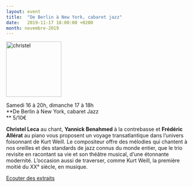 ```yaml
---
layout: event
title:  "De Berlin à New York, cabaret jazz"
date:   2019-11-17 18:00:00 +0200
month: novembre-2019
---
```

<span style="font-weight:400;"><img class=" size-thumbnail wp-image-6816 alignleft" src="http://localhost/wpagendarts/wp-content/uploads/2019/06/christel.jpg?w=150" alt="christel" width="150" height="150" srcset="http://localhost/wpagendarts/wp-content/uploads/2019/06/christel.jpg 1616w, http://localhost/wpagendarts/wp-content/uploads/2019/06/christel-300x300.jpg 300w, http://localhost/wpagendarts/wp-content/uploads/2019/06/christel-1024x1024.jpg 1024w, http://localhost/wpagendarts/wp-content/uploads/2019/06/christel-150x150.jpg 150w, http://localhost/wpagendarts/wp-content/uploads/2019/06/christel-768x768.jpg 768w, http://localhost/wpagendarts/wp-content/uploads/2019/06/christel-1536x1536.jpg 1536w, http://localhost/wpagendarts/wp-content/uploads/2019/06/christel-1200x1200.jpg 1200w" sizes="(max-width: 150px) 100vw, 150px" /></span>

<span style="font-weight:400;">Samedi 16 à 20h, dimanche 17 à 18h<br /> </span>**De Berlin à New York, cabaret Jazz  
** <span style="font-weight:400;">5/10€</span>

**Christel Leca** <span style="font-weight:400;">au chant, </span>**Yannick Benahmed** <span style="font-weight:400;">à la contrebasse et </span>**Frédéric Allérat** <span style="font-weight:400;">au piano vous proposent un voyage transatlantique dans l’univers foisonnant de Kurt Weill. Le compositeur offre des mélodies qui chantent à nos oreilles et des standards de jazz connus du monde entier, que le trio revisite en racontant sa vie et son théâtre musical, d’une étonnante modernité. L’occasion aussi de traverser, comme Kurt Weill, la première moitié du XX° siècle, en musique.</span>

[Ecouter des extraits](https://christellecamusique.wordpress.com/)
